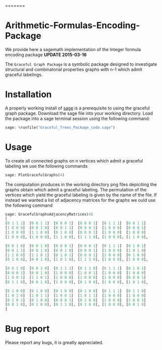 =======
# Arithmetic-Formulas-Encoding-Package

We provide here a sagemath implementation of the Integer formula encoding package
**UPDATE 2015-03-16** 

The `Graceful Graph Package` is a symbolic package designed to
investigate structural and combinatorial properties graphs with n-1
which admit graceful labelings.

# Installation 

A properly working install of [sage](http://sagemath.org/) is a prerequisite to using the 
graceful graph package. Download the sage file into your working directory. Load the package 
into a sage terminal session using the following command:

```python
sage: %runfile("Graceful_Trees_Package_code.sage")
```

# Usage

To create all connected graphs on n vertices which admit a graceful labeling we use
the following commands 

```python
sage: PlotGracefulGraphs(4)
```
The computation produces in the working directory png files depiciting the graphs obtain which
admit a graceful labeling. The permutation of the vertices which yield the graceful labeling is
given by the name of the file.
If instead we wanted a list of adjacency matrices for the graphs we ould use the following command

```python
sage: GracefulGraphsAdjacencyMatrices(4)
[
[0 1 1 1]  [0 0 1 1]  [0 0 0 1]  [0 0 0 1]  [0 1 1 1]  [0 0 1 1]
[1 0 0 0]  [0 0 1 0]  [0 0 1 1]  [0 0 0 1]  [1 0 0 0]  [0 0 0 1]
[1 0 0 0]  [1 1 0 0]  [0 1 0 0]  [0 0 0 1]  [1 0 0 0]  [1 0 0 0]
[1 0 0 0], [1 0 0 0], [1 1 0 0], [1 1 1 0], [1 0 0 0], [1 1 0 0],

[0 0 1 0]  [0 0 1 0]  [0 0 0 1]  [0 0 0 1]  [0 1 1 1]  [0 1 0 1]
[0 0 1 1]  [0 0 1 0]  [0 0 1 0]  [0 0 0 1]  [1 0 0 0]  [1 0 1 0]
[1 1 0 0]  [1 1 0 1]  [0 1 0 1]  [0 0 0 1]  [1 0 0 0]  [0 1 0 0]
[0 1 0 0], [0 0 1 0], [1 0 1 0], [1 1 1 0], [1 0 0 0], [1 0 0 0],

[0 0 1 0]  [0 0 1 0]  [0 1 1 1]  [0 1 1 0]  [0 1 1 1]  [0 1 0 1]
[0 0 0 1]  [0 0 1 0]  [1 0 0 0]  [1 0 0 1]  [1 0 0 0]  [1 0 0 0]
[1 0 0 1]  [1 1 0 1]  [1 0 0 0]  [1 0 0 0]  [1 0 0 0]  [0 0 0 1]
[0 1 1 0], [0 0 1 0], [1 0 0 0], [0 1 0 0], [1 0 0 0], [1 0 1 0],

[0 1 0 0]  [0 1 0 0]  [0 1 0 0]  [0 1 0 0]  [0 1 1 1]  [0 1 1 0]
[1 0 1 0]  [1 0 1 1]  [1 0 0 1]  [1 0 1 1]  [1 0 0 0]  [1 0 0 0]
[0 1 0 1]  [0 1 0 0]  [0 0 0 1]  [0 1 0 0]  [1 0 0 0]  [1 0 0 1]
[0 0 1 0], [0 1 0 0], [0 1 1 0], [0 1 0 0], [1 0 0 0], [0 0 1 0]
]
```


# Bug report

Please report any bugs, it is greatly appreciated.
